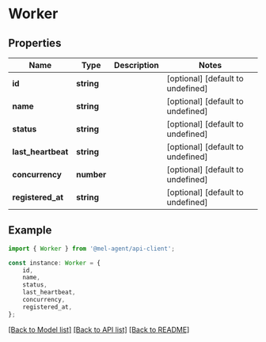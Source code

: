 # Worker


## Properties

Name | Type | Description | Notes
------------ | ------------- | ------------- | -------------
**id** | **string** |  | [optional] [default to undefined]
**name** | **string** |  | [optional] [default to undefined]
**status** | **string** |  | [optional] [default to undefined]
**last_heartbeat** | **string** |  | [optional] [default to undefined]
**concurrency** | **number** |  | [optional] [default to undefined]
**registered_at** | **string** |  | [optional] [default to undefined]

## Example

```typescript
import { Worker } from '@mel-agent/api-client';

const instance: Worker = {
    id,
    name,
    status,
    last_heartbeat,
    concurrency,
    registered_at,
};
```

[[Back to Model list]](../README.md#documentation-for-models) [[Back to API list]](../README.md#documentation-for-api-endpoints) [[Back to README]](../README.md)
